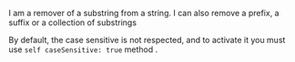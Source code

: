 I am a remover of a substring from a string. I can also remove a prefix, a suffix or a collection of substrings 

By default, the case sensitive is not respected, and to activate it you must use ```self caseSensitive: true``` method .